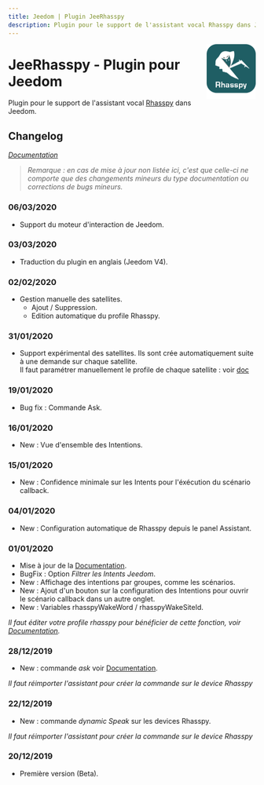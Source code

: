 ```yaml
---
title: Jeedom | Plugin JeeRhasspy
description: Plugin pour le support de l'assistant vocal Rhasspy dans Jeedom
---
```


<img align="right" src="../images/jeerhasspy_icon.png" width="100">

# JeeRhasspy - Plugin pour Jeedom

Plugin pour le support de l'assistant vocal [Rhasspy](https://rhasspy.readthedocs.io/en/latest/) dans Jeedom.

## Changelog

*[Documentation](index.md)*

>*Remarque : en cas de mise à jour non listée ici, c'est que celle-ci ne comporte que des changements mineurs du type documentation ou corrections de bugs mineurs.*

### 06/03/2020
- Support du moteur d'interaction de Jeedom.

### 03/03/2020
- Traduction du plugin en anglais (Jeedom V4).

### 02/02/2020
- Gestion manuelle des satellites.
    - Ajout / Suppression.
    - Edition automatique du profile Rhasspy.

### 31/01/2020
- Support expérimental des satellites.
Ils sont crée automatiquement suite à une demande sur chaque satellite.<br />
Il faut paramétrer manuellement le profile de chaque satellite : voir [doc](https://kiboost.github.io/jeedom_docs/plugins/jeerhasspy/fr_FR/#configuration-rhasspy)

### 19/01/2020
- Bug fix : Commande Ask.

### 16/01/2020
- New : Vue d'ensemble des Intentions.

### 15/01/2020
- New : Confidence minimale sur les Intents pour l'éxécution du scénario callback.

### 04/01/2020
- New : Configuration automatique de Rhasspy depuis le panel Assistant.

### 01/01/2020
- Mise à jour de la [Documentation](index.md).
- BugFix : Option *Filtrer les Intents Jeedom*.
- New : Affichage des intentions par groupes, comme les scénarios.
- New : Ajout d'un bouton sur la configuration des Intentions pour ouvrir le scénario callback dans un autre onglet.
- New : Variables rhasspyWakeWord / rhasspyWakeSiteId.

*Il faut éditer votre profile rhasspy pour bénéficier de cette fonction, voir [Documentation](index.md).*

### 28/12/2019
- New : commande *ask* voir [Documentation](index.md).

*Il faut réimporter l'assistant pour créer la commande sur le device Rhasspy*

### 22/12/2019
- New : commande *dynamic Speak* sur les devices Rhasspy.

*Il faut réimporter l'assistant pour créer la commande sur le device Rhasspy*

### 20/12/2019
- Première version (Beta).
